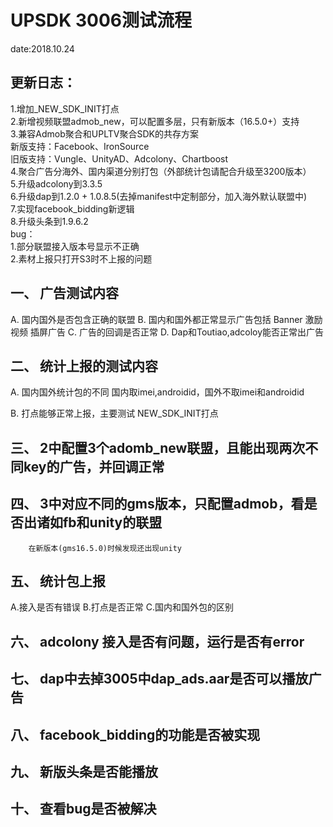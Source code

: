# UPSDK 3006测试流程
date:2018.10.24
## 更新日志：
1.增加_NEW_SDK_INIT打点
<br>
2.新增视频联盟admob_new，可以配置多层，只有新版本（16.5.0+）支持
<br>
3.兼容Admob聚合和UPLTV聚合SDK的共存方案
<br>
新版支持：Facebook、IronSource
<br>
旧版支持：Vungle、UnityAD、Adcolony、Chartboost
<br>
4.聚合广告分海外、国内渠道分别打包（外部统计包请配合升级至3200版本）
<br>
5.升级adcolony到3.3.5
<br>
6.升级dap到1.2.0 + 1.0.8.5(去掉manifest中定制部分，加入海外默认联盟中)
<br>
7.实现facebook_bidding新逻辑
<br>
8.升级头条到1.9.6.2
<br>
bug：
<br>
1.部分联盟接入版本号显示不正确
<br>
2.素材上报只打开S3时不上报的问题
<br>

## 一、	广告测试内容
A.	国内国外是否包含正确的联盟
B.	国内和国外都正常显示广告包括
Banner
激励视频
插屏广告
C.	广告的回调是否正常
D.	Dap和Toutiao,adcoloy能否正常出广告

## 二、	统计上报的测试内容
A.	国内国外统计包的不同
国内取imei,androidid，国外不取imei和androidid

B.	打点能够正常上报，主要测试 NEW_SDK_INIT打点

## 三、	2中配置3个adomb_new联盟，且能出现两次不同key的广告，并回调正常
        
## 四、	3中对应不同的gms版本，只配置admob，看是否出诸如fb和unity的联盟
        在新版本(gms16.5.0)时候发现还出现unity
        
## 五、	统计包上报
A.接入是否有错误
B.打点是否正常
C.国内和国外包的区别

## 六、  adcolony 接入是否有问题，运行是否有error

## 七、  dap中去掉3005中dap_ads.aar是否可以播放广告

## 八、  facebook_bidding的功能是否被实现

## 九、  新版头条是否能播放

## 十、  查看bug是否被解决


